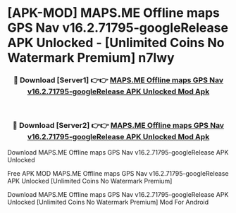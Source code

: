 # [APK-MOD] MAPS.ME  Offline maps GPS Nav v16.2.71795-googleRelease APK Unlocked - [Unlimited Coins No Watermark Premium] n7lwy



<div align="center">
<h3>🔴 Download [Server1] 👉👉 <a href="https://momento.my/?title=MAPS.ME__Offline_maps_GPS_Nav_v16.2.71795-googleRelease_APK_Unlocked">MAPS.ME  Offline maps GPS Nav v16.2.71795-googleRelease APK Unlocked Mod Apk</a></h3><br>

<h3>🔴 Download [Server2] 👉👉 <a href="https://momento.my/?title=MAPS.ME__Offline_maps_GPS_Nav_v16.2.71795-googleRelease_APK_Unlocked">MAPS.ME  Offline maps GPS Nav v16.2.71795-googleRelease APK Unlocked Mod Apk</a></h3>
</div>



Download MAPS.ME  Offline maps GPS Nav v16.2.71795-googleRelease APK Unlocked 

Free APK MOD MAPS.ME  Offline maps GPS Nav v16.2.71795-googleRelease APK Unlocked [Unlimited Coins No Watermark Premium]

Download MAPS.ME  Offline maps GPS Nav v16.2.71795-googleRelease APK Unlocked [Unlimited Coins No Watermark Premium] Mod For Android
